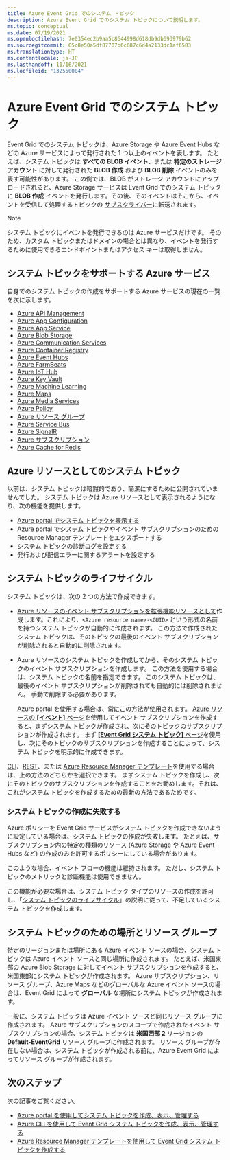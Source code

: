 ```yaml
---
title: Azure Event Grid でのシステム トピック
description: Azure Event Grid でのシステム トピックについて説明します。
ms.topic: conceptual
ms.date: 07/19/2021
ms.openlocfilehash: 7e0354ec2b9aa5c8644998d618db9db693979b62
ms.sourcegitcommit: 05c8e50a5df87707b6c687c6d4a2133dc1af6583
ms.translationtype: HT
ms.contentlocale: ja-JP
ms.lasthandoff: 11/16/2021
ms.locfileid: "132550004"
---
```

# <a name="system-topics-in-azure-event-grid"></a>Azure Event Grid でのシステム トピック
Event Grid でのシステム トピックは、Azure Storage や Azure Event Hubs などの Azure サービスによって発行された 1 つ以上のイベントを表します。 たとえば、システム トピックは **すべての BLOB イベント**、または **特定のストレージ アカウント** に対して発行された **BLOB 作成** および **BLOB 削除** イベントのみを表す可能性があります。 この例では、BLOB がストレージ アカウントにアップロードされると、Azure Storage サービスは Event Grid でのシステム トピックに **BLOB 作成** イベントを発行します。その後、そのイベントはそこから、イベントを受信して処理するトピックの [サブスクライバー](event-handlers.md)に転送されます。 

> [!NOTE] 
> システム トピックにイベントを発行できるのは Azure サービスだけです。 そのため、カスタム トピックまたはドメインの場合とは異なり、イベントを発行するために使用できるエンドポイントまたはアクセス キーは取得しません。

## <a name="azure-services-that-support-system-topics"></a>システム トピックをサポートする Azure サービス
自身でのシステム トピックの作成をサポートする Azure サービスの現在の一覧を次に示します。

- [Azure API Management](event-schema-api-management.md)
- [Azure App Configuration](event-schema-app-configuration.md)
- [Azure App Service](event-schema-app-service.md)
- [Azure Blob Storage](event-schema-blob-storage.md)
- [Azure Communication Services](event-schema-communication-services.md) 
- [Azure Container Registry](event-schema-container-registry.md)
- [Azure Event Hubs](event-schema-event-hubs.md)
- [Azure FarmBeats](event-schema-farmbeats.md)
- [Azure IoT Hub](event-schema-iot-hub.md)
- [Azure Key Vault](event-schema-key-vault.md)
- [Azure Machine Learning](event-schema-machine-learning.md)
- [Azure Maps](event-schema-azure-maps.md)
- [Azure Media Services](event-schema-media-services.md)
- [Azure Policy](./event-schema-policy.md)
- [Azure リソース グループ](event-schema-resource-groups.md)
- [Azure Service Bus](event-schema-service-bus.md)
- [Azure SignalR](event-schema-azure-signalr.md)
- [Azure サブスクリプション](event-schema-subscriptions.md)
- [Azure Cache for Redis](event-schema-azure-cache.md)

## <a name="system-topics-as-azure-resources"></a>Azure リソースとしてのシステム トピック
以前は、システム トピックは暗黙的であり、簡潔にするために公開されていませんでした。 システム トピックは Azure リソースとして表示されるようになり、次の機能を提供します。

- [Azure portal でシステム トピックを表示する](create-view-manage-system-topics.md#view-all-system-topics)
- Azure portal でシステム トピックやイベント サブスクリプションのための Resource Manager テンプレートをエクスポートする
- [システム トピックの診断ログを設定する](enable-diagnostic-logs-topic.md#enable-diagnostic-logs-for-event-grid-system-topics)
- 発行および配信エラーに関するアラートを設定する 

## <a name="lifecycle-of-system-topics"></a>システム トピックのライフサイクル
システム トピックは、次の 2 つの方法で作成できます。 

- [Azure リソースのイベント サブスクリプションを拡張機能リソースとして](/rest/api/eventgrid/version2020-06-01/eventsubscriptions/createorupdate)作成します。これにより、`<Azure resource name>-<GUID>` という形式の名前を持つシステム トピックが自動的に作成されます。 この方法で作成されたシステム トピックは、そのトピックの最後のイベント サブスクリプションが削除されると自動的に削除されます。 
- Azure リソースのシステム トピックを作成してから、そのシステム トピックのイベント サブスクリプションを作成します。 この方法を使用する場合は、システム トピックの名前を指定できます。 このシステム トピックは、最後のイベント サブスクリプションが削除されても自動的には削除されません。 手動で削除する必要があります。 

    Azure portal を使用する場合は、常にこの方法が使用されます。 [Azure リソースの **[イベント]** ページ](blob-event-quickstart-portal.md#subscribe-to-the-blob-storage)を使用してイベント サブスクリプションを作成すると、まずシステム トピックが作成され、次にそのトピックのサブスクリプションが作成されます。 まず [ **[Event Grid システム トピック]** ページ](create-view-manage-system-topics.md#create-a-system-topic)を使用し、次にそのトピックのサブスクリプションを作成することによって、システム トピックを明示的に作成できます。 

[CLI](create-view-manage-system-topics-cli.md)、[REST](/rest/api/eventgrid/version2020-06-01/eventsubscriptions/createorupdate)、または [Azure Resource Manager テンプレート](create-view-manage-system-topics-arm.md)を使用する場合は、上の方法のどちらかを選択できます。 まずシステム トピックを作成し、次にそのトピックのサブスクリプションを作成することをお勧めします。それは、これがシステム トピックを作成するための最新の方法であるためです。

### <a name="failure-to-create-system-topics"></a>システム トピックの作成に失敗する
Azure ポリシーを Event Grid サービスがシステム トピックを作成できないように設定している場合は、システム トピックの作成が失敗します。 たとえば、サブスクリプション内の特定の種類のリソース (Azure Storage や Azure Event Hubs など) の作成のみを許可するポリシーにしている場合があります。 

このような場合、イベント フローの機能は維持されます。 ただし、システム トピックのメトリックと診断機能は使用できません。

この機能が必要な場合は、システム トピック タイプのリソースの作成を許可し、「[システム トピックのライフサイクル](#lifecycle-of-system-topics)」の説明に従って、不足しているシステム トピックを作成します。

## <a name="location-and-resource-group-for-a-system-topic"></a>システム トピックのための場所とリソース グループ
特定のリージョンまたは場所にある Azure イベント ソースの場合、システム トピックは Azure イベント ソースと同じ場所に作成されます。 たとえば、米国東部の Azure Blob Storage に対してイベント サブスクリプションを作成すると、米国東部にシステム トピックが作成されます。 Azure サブスクリプション、リソース グループ、Azure Maps などのグローバルな Azure イベント ソースの場合は、Event Grid によって **グローバル** な場所にシステム トピックが作成されます。 

一般に、システム トピックは Azure イベント ソースと同じリソース グループに作成されます。 Azure サブスクリプションのスコープで作成されたイベント サブスクリプションの場合、システム トピックは **米国西部 2** リージョンの **Default-EventGrid** リソース グループに作成されます。 リソース グループが存在しない場合は、システム トピックが作成される前に、Azure Event Grid によってリソース グループが作成されます。 

## <a name="next-steps"></a>次のステップ
次の記事をご覧ください。 

- [Azure portal を使用してシステム トピックを作成、表示、管理する](create-view-manage-system-topics.md)
- [Azure CLI を使用して Event Grid システム トピックを作成、表示、管理する](create-view-manage-system-topics-cli.md)
- [Azure Resource Manager テンプレートを使用して Event Grid システム トピックを作成する](create-view-manage-system-topics-arm.md)
